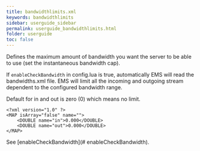 ```yaml
---
title: bandwidthlimits.xml
keywords: bandwidthlimits
sidebar: userguide_sidebar
permalink: userguide_bandwidthlimits.html
folder: userguide
toc: false
---
```


Defines the maximum amount of bandwidth you want the server to be able to use (set the instantaneous bandwidth cap).

If `enableCheckBandwidth` in config.lua is true, automatically EMS will read the bandwidths.xml file. EMS will limit all the incoming and outgoing stream dependent to the configured bandwidth range.

Default for in and out is zero (0) which means no limit.

```
<?xml version="1.0" ?>
<MAP isArray="false" name="">
    <DOUBLE name="in">0.000</DOUBLE>
    <DOUBLE name="out">0.000</DOUBLE>
</MAP>
```

See [enableCheckBandwidth](# enableCheckBandwidth).